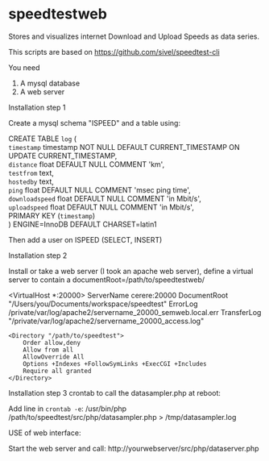 # speedtestweb
Stores and visualizes internet Download and Upload Speeds as data series.

This scripts are based on https://github.com/sivel/speedtest-cli

You need

1. A mysql database
2. A web server



Installation step 1

Create a mysql schema "ISPEED" and a table using:

  CREATE TABLE `log` (<br>
    `timestamp` timestamp NOT NULL DEFAULT CURRENT_TIMESTAMP ON UPDATE CURRENT_TIMESTAMP,<br>
    `distance` float DEFAULT NULL COMMENT 'km',<br>
    `testfrom` text,<br>
    `hostedby` text,<br>
    `ping` float DEFAULT NULL COMMENT 'msec ping time',<br>
    `downloadspeed` float DEFAULT NULL COMMENT 'in Mbit/s',<br>
    `uploadspeed` float DEFAULT NULL COMMENT 'in Mbit/s',<br>
    PRIMARY KEY (`timestamp`)<br>
  ) ENGINE=InnoDB DEFAULT CHARSET=latin1<br>

Then add a user on ISPEED (SELECT, INSERT)



Installation step 2

Install or take a web server (I took an apache web server), define a virtual server to contain a
documentRoot=/path/to/speedtestweb/

  <VirtualHost *:20000>
    ServerName cerere:20000
    DocumentRoot "/Users/you/Documents/workspace/speedtest"
    ErrorLog /private/var/log/apache2/servername_20000_semweb.local.err
    TransferLog "/private/var/log/apache2/servername_20000_access.log"

    <Directory "/path/to/speedtest">
        Order allow,deny
        Allow from all
        AllowOverride All
        Options +Indexes +FollowSymLinks +ExecCGI +Includes
        Require all granted
    </Directory>
  </VirtualHost>



Installation step 3
crontab to call the datasampler.php at reboot:

Add line in `crontab -e`:
/usr/bin/php /path/to/speedtest/src/php/datasampler.php > /tmp/datasampler.log




USE of web interface:

Start the web server and call:  http://yourwebserver/src/php/dataserver.php
